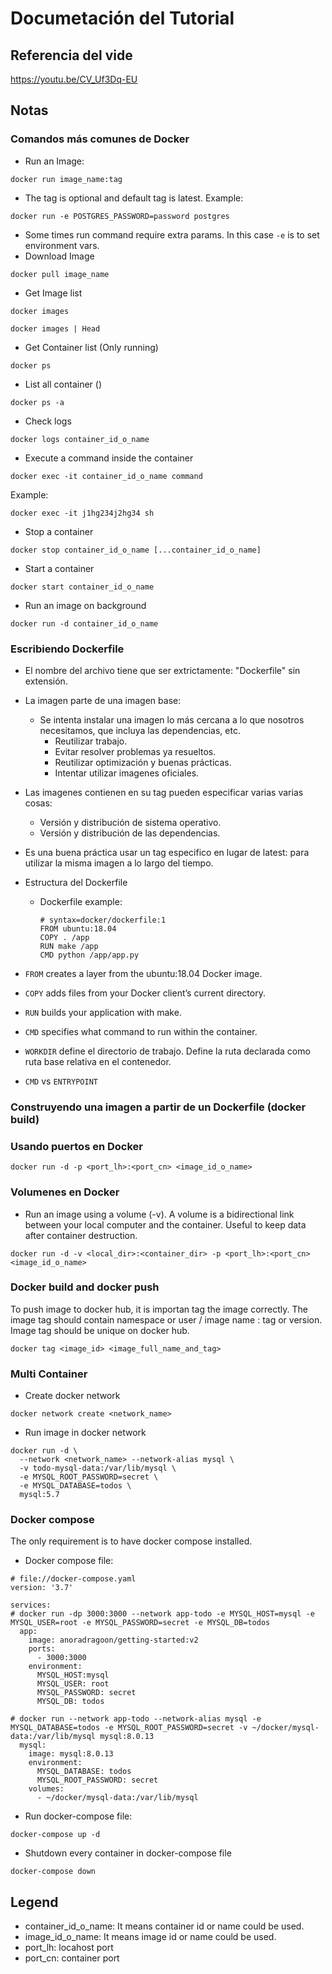 # Documetación del Tutorial

## Referencia del vide

https://youtu.be/CV_Uf3Dq-EU

## Notas

### Comandos más comunes de Docker

- Run an Image:
```
docker run image_name:tag
```

- The tag is optional and default tag is latest.
Example:
```
docker run -e POSTGRES_PASSWORD=password postgres
```

- Some times run command require extra params. In this case `-e` is to set environment vars.
- Download Image
```
docker pull image_name
```

- Get Image list
```
docker images
```
```
docker images | Head
```

- Get Container list (Only running)
```
docker ps
```

- List all container ()
```
docker ps -a
```

- Check logs
```
docker logs container_id_o_name
```

- Execute a command inside the container
```
docker exec -it container_id_o_name command
```

Example:
```
docker exec -it j1hg234j2hg34 sh
```

- Stop a container
```
docker stop container_id_o_name [...container_id_o_name]
```

- Start a container
```
docker start container_id_o_name
```

- Run an image on background
```
docker run -d container_id_o_name
```

### Escribiendo Dockerfile

- El nombre del archivo tiene que ser extrictamente: "Dockerfile" sin extensión.
- La imagen parte de una imagen base:
  - Se intenta instalar una imagen lo más cercana a lo que nosotros necesitamos, que incluya las dependencias, etc.
    - Reutilizar trabajo.
    - Evitar resolver problemas ya resueltos.
    - Reutilizar optimización y buenas prácticas.
    - Intentar utilizar imagenes oficiales.
- Las imagenes contienen en su tag pueden especificar varias varias cosas:
  - Versión y distribución de sistema operativo.
  - Versión y distribución de las dependencias.
- Es una buena práctica usar un tag especifico en lugar de latest: para utilizar la misma imagen a lo largo del tiempo.

- Estructura del Dockerfile
  - Dockerfile example:
    ```
    # syntax=docker/dockerfile:1
    FROM ubuntu:18.04
    COPY . /app
    RUN make /app
    CMD python /app/app.py
    ```

- ``FROM`` creates a layer from the ubuntu:18.04 Docker image.
- ``COPY`` adds files from your Docker client’s current directory.
- ``RUN`` builds your application with make.
- ``CMD`` specifies what command to run within the container.
- ``WORKDIR`` define el directorio de trabajo. Define la ruta declarada como ruta base relativa en el contenedor.
- ``CMD`` vs ``ENTRYPOINT``

### Construyendo una imagen a partir de un Dockerfile (docker build)

### Usando puertos en Docker

```
docker run -d -p <port_lh>:<port_cn> <image_id_o_name>
```

### Volumenes en Docker

- Run an image using a volume (-v).
  A volume is a bidirectional link between your local computer and the container. Useful to keep data after container destruction.
```
docker run -d -v <local_dir>:<container_dir> -p <port_lh>:<port_cn> <image_id_o_name>
```

### Docker build and docker push

To push image to docker hub, it is importan tag the image correctly.
The image tag should contain namespace or user / image name : tag or version.
Image tag should be unique on docker hub.
```
docker tag <image_id> <image_full_name_and_tag>
```

### Multi Container
- Create docker network
```
docker network create <network_name>
```

- Run image in docker network
```
docker run -d \
  --network <network_name> --network-alias mysql \
  -v todo-mysql-data:/var/lib/mysql \
  -e MYSQL_ROOT_PASSWORD=secret \
  -e MYSQL_DATABASE=todos \
  mysql:5.7
```

### Docker compose

The only requirement is to have docker compose installed.
- Docker compose file:
```
# file://docker-compose.yaml
version: '3.7'

services:
# docker run -dp 3000:3000 --network app-todo -e MYSQL_HOST=mysql -e MYSQL_USER=root -e MYSQL_PASSWORD=secret -e MYSQL_DB=todos
  app:
    image: anoradragoon/getting-started:v2
    ports:
      - 3000:3000
    environment:
      MYSQL_HOST:mysql 
      MYSQL_USER: root 
      MYSQL_PASSWORD: secret 
      MYSQL_DB: todos

# docker run --network app-todo --network-alias mysql -e MYSQL_DATABASE=todos -e MYSQL_ROOT_PASSWORD=secret -v ~/docker/mysql-data:/var/lib/mysql mysql:8.0.13
  mysql:
    image: mysql:8.0.13
    environment:
      MYSQL_DATABASE: todos
      MYSQL_ROOT_PASSWORD: secret
    volumes:
      - ~/docker/mysql-data:/var/lib/mysql
```

- Run docker-compose file:
```
docker-compose up -d
```

- Shutdown every container in docker-compose file
```
docker-compose down
```

## Legend

- container_id_o_name: It means container id or name could be used.
- image_id_o_name: It means image id or name could be used.
- port_lh: locahost port
- port_cn: container port